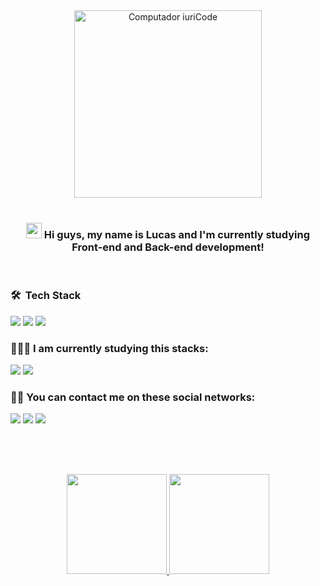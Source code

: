 <div align="center">
<img src="https://raw.githubusercontent.com/MicaelliMedeiros/micaellimedeiros/master/image/computer-illustration.png" min-width="400px" max-width="400px" width="300px" align="center" alt="Computador iuriCode">
</div>
<br>
<h3 align="center"> 
  <img src="https://raw.githubusercontent.com/kaueMarques/kaueMarques/master/hi.gif" width="25px">  Hi guys, my name is Lucas and I'm currently studying Front-end and Back-end development! 
</h3>
<br>
<h3 align="left">
 🛠 &nbsp;Tech Stack
</h3>
  <p align="left">
  <img src="https://img.shields.io/badge/HTML5-E34F26?style=for-the-badge&logo=html5&logoColor=white">
  <img src="https://img.shields.io/badge/CSS3-1572B6?style=for-the-badge&logo=css3&logoColor=white">
  <img src="https://img.shields.io/badge/JavaScript-323330?style=for-the-badge&logo=javascript&logoColor=F7DF1E">
  </p>
  
<h3 align="left">
 👨🏻‍🔧 I am currently studying this stacks:
</h3>

<p align="left">
  <img src="https://img.shields.io/badge/Node.js-43853D?style=for-the-badge&logo=node.js&logoColor=white">
  <img src="https://img.shields.io/badge/TypeScript-007ACC?style=for-the-badge&logo=typescript&logoColor=white">
</p>


<h3 align="left">
  ✍🏼 <strong> You can contact me on these social networks: </strong>
</h3>

<p align="left">
  <a href="mailto:lucassantos1662@gmail.com" alt="Gmail">
  <img src="https://img.shields.io/badge/Gmail-D14836?style=for-the-badge&logo=gmail&logoColor=white" /></a>

  <a href="https://www.linkedin.com/in/lucas-damasceno07/" alt="Linkedin">
  <img src="https://img.shields.io/badge/LinkedIn-0077B5?style=for-the-badge&logo=linkedin&logoColor=white" /></a>

  <a href="https://www.instagram.com/showlucas_/" alt="Instagram">
  <img src="https://img.shields.io/badge/Instagram-E4405F?style=for-the-badge&logo=instagram&logoColor=white"/></a>
</p><br> 

##

<br>
<div align="center">
  <a href="https://github.com/lucasds2">
  <img height="160em" src="https://github-readme-stats.vercel.app/api?username=lucasds2&show_icons=true&theme=tokyonight&include_all_commits=true&count_private=true"/>
  <img height="160em" src="https://github-readme-stats.vercel.app/api/top-langs/?username=lucasds2&layout=compact&langs_count=7&theme=tokyonight"/>
</div>
